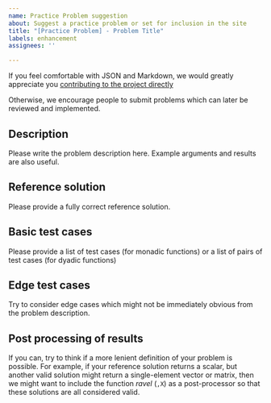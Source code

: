 ```yaml
---
name: Practice Problem suggestion
about: Suggest a practice problem or set for inclusion in the site
title: "[Practice Problem] - Problem Title"
labels: enhancement
assignees: ''

---
```


If you feel comfortable with JSON and Markdown, we would greatly appreciate you [contributing to the project directly](https://github.com/Dyalog/PracticeProblems/blob/master/CONTRIBUTING.md)

Otherwise, we encourage people to submit problems which can later be reviewed and implemented.

## Description
Please write the problem description here. Example arguments and results are also useful.

## Reference solution
Please provide a fully correct reference solution.

## Basic test cases
Please provide a list of test cases (for monadic functions) or a list of pairs of test cases (for dyadic functions)

## Edge test cases
Try to consider edge cases which might not be immediately obvious from the problem description.

## Post processing of results
If you can, try to think if a more lenient definition of your problem is possible. For example, if your reference solution returns a scalar, but another valid solution might return a single-element vector or matrix, then we might want to include the function *ravel* (`,X`) as a post-processor so that these solutions are all considered valid.
